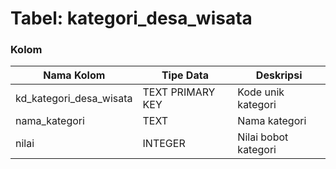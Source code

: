 # Tabel: kategori_desa_wisata

### Kolom

| Nama Kolom | Tipe Data | Deskripsi |
|------------|-----------|-----------|
| kd_kategori_desa_wisata | TEXT PRIMARY KEY | Kode unik kategori |
| nama_kategori | TEXT | Nama kategori |
| nilai | INTEGER | Nilai bobot kategori |